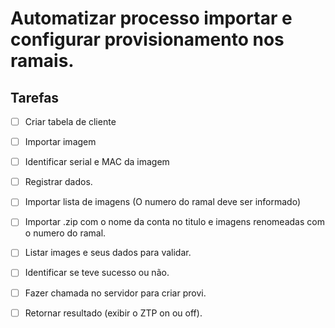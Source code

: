 # Automatizar processo importar e configurar provisionamento nos ramais.

## Tarefas

- [ ] Criar tabela de cliente 
- [ ] Importar imagem
- [ ] Identificar serial e MAC da imagem
- [ ] Registrar dados.
- [ ] Importar lista de imagens (O numero do ramal deve ser informado)
- [ ] Importar .zip com o nome da conta no titulo e imagens renomeadas com o numero do ramal.
- [ ] Listar images e seus dados para validar.
- [ ] Identificar se teve sucesso ou não.
- [ ] Fazer chamada no servidor para criar provi.
- [ ] Retornar resultado (exibir o ZTP on ou off).

